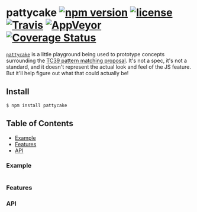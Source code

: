 # pattycake [![npm version](https://img.shields.io/npm/v/pattycake.svg)](https://npm.im/pattycake) [![license](https://img.shields.io/npm/l/pattycake.svg)](https://npm.im/pattycake) [![Travis](https://img.shields.io/travis/zkat/pattycake.svg)](https://travis-ci.org/zkat/pattycake) [![AppVeyor](https://ci.appveyor.com/api/projects/status/github/zkat/pattycake?svg=true)](https://ci.appveyor.com/project/zkat/pattycake) [![Coverage Status](https://coveralls.io/repos/github/zkat/pattycake/badge.svg?branch=latest)](https://coveralls.io/github/zkat/pattycake?branch=latest)

[`pattycake`](https://github.com/zkat/pattycake) is a little playground being used to prototype concepts surrounding the [TC39 pattern matching proposal](https://github.com/tc39/proposal-pattern-matching). It's not a spec, it's not a standard, and it doesn't represent the actual look and feel of the JS feature. But it'll help figure out what that could actually be!

## Install

`$ npm install pattycake`

## Table of Contents

* [Example](#example)
* [Features](#features)
* [API](#api)

### Example

```javascript
```

### Features


### API
